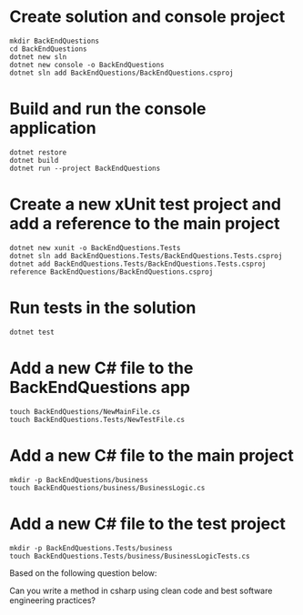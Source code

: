 # Create solution and console project
```
mkdir BackEndQuestions
cd BackEndQuestions
dotnet new sln
dotnet new console -o BackEndQuestions
dotnet sln add BackEndQuestions/BackEndQuestions.csproj
```

# Build and run the console application
```
dotnet restore
dotnet build
dotnet run --project BackEndQuestions
```

# Create a new xUnit test project and add a reference to the main project
```
dotnet new xunit -o BackEndQuestions.Tests
dotnet sln add BackEndQuestions.Tests/BackEndQuestions.Tests.csproj
dotnet add BackEndQuestions.Tests/BackEndQuestions.Tests.csproj reference BackEndQuestions/BackEndQuestions.csproj
```

# Run tests in the solution
```
dotnet test
```

# Add a new C# file to the BackEndQuestions app
```
touch BackEndQuestions/NewMainFile.cs
touch BackEndQuestions.Tests/NewTestFile.cs
```

# Add a new C# file to the main project
```
mkdir -p BackEndQuestions/business
touch BackEndQuestions/business/BusinessLogic.cs
```

# Add a new C# file to the test project
```
mkdir -p BackEndQuestions.Tests/business
touch BackEndQuestions.Tests/business/BusinessLogicTests.cs
```

Based on the following question below:


Can you write a method in csharp using clean code and best software engineering practices?